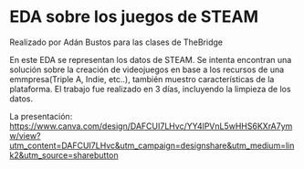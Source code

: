 # EDA sobre los juegos de STEAM
Realizado por Adán Bustos para las clases de TheBridge

En este EDA se representan los datos de STEAM. Se intenta encontran una solución sobre la creación de videojuegos en base a los recursos de una emmpresa(Triple A, Indie, etc..), también muestro características de la plataforma.
El trabajo fue realizado en 3 días, incluyendo la limpieza de los datos.

La presentación:
https://www.canva.com/design/DAFCUI7LHvc/YY4lPVnL5wHHS6KXrA7ymw/view?utm_content=DAFCUI7LHvc&utm_campaign=designshare&utm_medium=link2&utm_source=sharebutton

